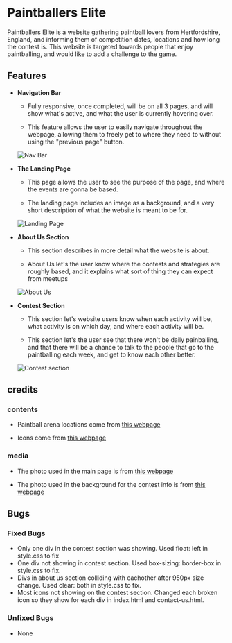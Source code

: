 # Paintballers Elite
Paintballers Elite is a website gathering paintball lovers from Hertfordshire, England, and informing them of competition dates, locations and how long the contest is. This website is targeted towards people that enjoy paintballing, and would like to add a challenge to the game.

## Features

- __Navigation Bar__

    - Fully responsive, once completed, will be on all 3 pages, and will show what's active, and what the user is currently hovering over.

    - This feature allows the user to easily navigate throughout the webpage, allowing them to freely get to where they need to without using the "previous page" button.

    ![Nav Bar](https://github.com/Dylan097/Project_1/main/media/Project_1_nav.png)

- __The Landing Page__

    - This page allows the user to see the purpose of the page, and where the events are gonna be based.

    - The landing page includes an image as a background, and a very short description of what the website is meant to be for.

    ![Landing Page](https://github.com/Dylan097/Project_1/main/media/Project_1_landing_page.png)

- __About Us Section__

    - This section describes in more detail what the website is about.

    - About Us let's the user know where the contests and strategies are roughly based, and it explains what sort of thing they can expect from meetups

    ![About Us](https://github.com/Dylan097/Project_1/main/media/Project_1_about_us.png)

- __Contest Section__

    - This section let's website users know when each activity will be, what activity is on which day, and where each activity will be.

    - This section let's the user see that there won't be daily painballing, and that there will be a chance to talk to the people that go to the paintballing each week, and get to know each other better.

    ![Contest section](https://github.com/Dylan097/Project_1/main/media/Project_1_contest.png)

## credits

### contents

- Paintball arena locations come from [this webpage](https://go-ballistic.co.uk/en/index)

- Icons come from [this webpage](https://fontawesome.com/)

### media

- The photo used in the main page is from [this webpage](https://as1.ftcdn.net/v2/jpg/02/23/35/22/1000_F_223352240_YxbaMMwLbFTOFTds14Zrz0Aalk0epBBD.jpg)

- The photo used in the background for the contest info is from [this webpage](https://www.oakerwoodleisure.co.uk/app/uploads/2021/07/2-1800x750.jpeg)

## Bugs

### Fixed Bugs

- Only one div in the contest section was showing. Used float: left in style.css to fix
- One div not showing in contest section. Used box-sizing: border-box in style.css to fix.
- Divs in about us section colliding with eachother after 950px size change. Used clear: both in style.css to fix.
- Most icons not showing on the contest section. Changed each broken icon so they show for each div in index.html and contact-us.html.

### Unfixed Bugs

- None